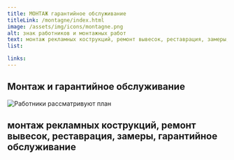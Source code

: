```yaml
---
title: МОНТАЖ гарантийное обслуживание
titleLink: /montagne/index.html
image: /assets/img/icons/montagne.png
alt: знак работников и монтажных работ
text: монтаж рекламных кострукций, ремонт вывесок, реставрация, замеры, гарантийное обслуживание
list:

links:
---
```


<article  class="container__flex__center">
<h1 class="greyBackground">Монтаж и гарантийное обслуживание</h1>
<div class="outsideAd_post">
<!-- верхнее изображение -->
  <img src="/assets/img/pic/montagne-nate-johnston-TltGIe9PK4Y-unsplash.jpg" alt="Работники рассматривуют план" />
  <div class="outsideAd_post_text">
    <!-- абзац -->
    <h2>монтаж рекламных кострукций, ремонт вывесок, реставрация, замеры, гарантийное обслуживание</h2>
  </div>
</div>
</article>
